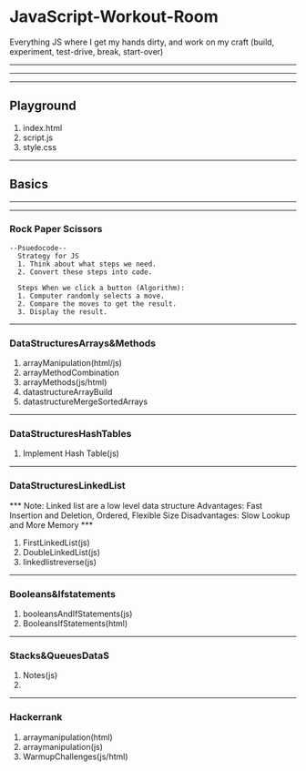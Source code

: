 # JavaScript-Workout-Room
Everything JS where I get my hands dirty, and work on my craft (build, experiment, test-drive, break, start-over)

<hr>
<hr>
<hr>

## Playground
  <ol>
    <li>index.html</li>
    <li>script.js</li>
    <li>style.css</li>
  </ol>

  <hr>

## Basics

<hr>
<hr>

### Rock Paper Scissors
    --Psuedocode--
      Strategy for JS 
      1. Think about what steps we need. 
      2. Convert these steps into code.

      Steps When we click a button (Algorithm):
      1. Computer randomly selects a move.
      2. Compare the moves to get the result.
      3. Display the result. 
  <hr>

### DataStructuresArrays&Methods
  <ol>
    <li>arrayManipulation(html/js)</li>
    <li>arrayMethodCombination</li>
    <li>arrayMethods(js/html)</li>
    <li>datastructureArrayBuild</li>
    <li>datastructureMergeSortedArrays</li>
  </ol>

  <hr>

### DataStructuresHashTables
  <ol>
    <li>Implement Hash Table(js)</li>
  </ol>

  <hr>

### DataStructuresLinkedList
  *** Note: Linked list are a low level data structure
 Advantages: Fast Insertion and Deletion, Ordered, Flexible Size
 Disadvantages: Slow Lookup and More Memory ***
  <ol>
    <li>FirstLinkedList(js)</li>
    <li>DoubleLinkedList(js)</li>
    <li>linkedlistreverse(js)</li>
  </ol>

  <hr>

### Booleans&Ifstatements
  <ol>
    <li>booleansAndIfStatements(js)</li>
    <li>BooleansIfStatements(html)</li>
  </ol>

  <hr>

### Stacks&QueuesDataS
  <ol>
    <li>Notes(js)</li>
    <li></li>
  </ol>

  <hr>

### Hackerrank
  <ol>
    <li>arraymanipulation(html)</li>
    <li>arraymanipulation(js)</li>
    <li>WarmupChallenges(js/html)</li>
  </ol>

